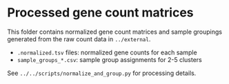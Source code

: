 # Processed gene count matrices
This folder contains normalized gene count matrices and sample groupings generated from the raw count data in `../external`.

- `.normalized.tsv` files: normalized gene counts for each sample
- `sample_groups_*.csv`: sample group assignments for 2-5 clusters

See `../../scripts/normalize_and_group.py` for processing details.